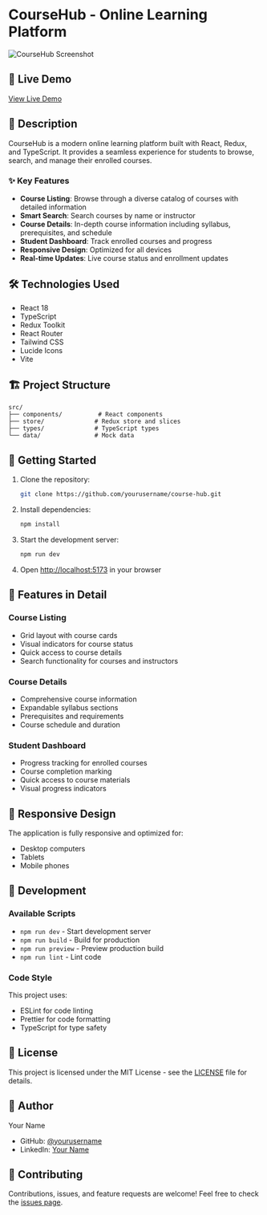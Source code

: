 # CourseHub - Online Learning Platform

![CourseHub Screenshot](https://images.unsplash.com/photo-1627398242454-45a1465c2479?w=800&auto=format&fit=crop&q=60)

## 🚀 Live Demo

[View Live Demo](https://course-hub-learning.netlify.app)

## 📝 Description

CourseHub is a modern online learning platform built with React, Redux, and TypeScript. It provides a seamless experience for students to browse, search, and manage their enrolled courses.

### ✨ Key Features

- **Course Listing**: Browse through a diverse catalog of courses with detailed information
- **Smart Search**: Search courses by name or instructor
- **Course Details**: In-depth course information including syllabus, prerequisites, and schedule
- **Student Dashboard**: Track enrolled courses and progress
- **Responsive Design**: Optimized for all devices
- **Real-time Updates**: Live course status and enrollment updates

## 🛠️ Technologies Used

- React 18
- TypeScript
- Redux Toolkit
- React Router
- Tailwind CSS
- Lucide Icons
- Vite

## 🏗️ Project Structure

```
src/
├── components/          # React components
├── store/              # Redux store and slices
├── types/              # TypeScript types
└── data/               # Mock data
```

## 🚀 Getting Started

1. Clone the repository:
   ```bash
   git clone https://github.com/yourusername/course-hub.git
   ```

2. Install dependencies:
   ```bash
   npm install
   ```

3. Start the development server:
   ```bash
   npm run dev
   ```

4. Open [http://localhost:5173](http://localhost:5173) in your browser

## 🎯 Features in Detail

### Course Listing
- Grid layout with course cards
- Visual indicators for course status
- Quick access to course details
- Search functionality for courses and instructors

### Course Details
- Comprehensive course information
- Expandable syllabus sections
- Prerequisites and requirements
- Course schedule and duration

### Student Dashboard
- Progress tracking for enrolled courses
- Course completion marking
- Quick access to course materials
- Visual progress indicators

## 📱 Responsive Design

The application is fully responsive and optimized for:
- Desktop computers
- Tablets
- Mobile phones

## 🔧 Development

### Available Scripts

- `npm run dev` - Start development server
- `npm run build` - Build for production
- `npm run preview` - Preview production build
- `npm run lint` - Lint code

### Code Style

This project uses:
- ESLint for code linting
- Prettier for code formatting
- TypeScript for type safety

## 📄 License

This project is licensed under the MIT License - see the [LICENSE](LICENSE) file for details.

## 👤 Author

Your Name
- GitHub: [@yourusername](https://github.com/yourusername)
- LinkedIn: [Your Name](https://linkedin.com/in/yourprofile)

## 🤝 Contributing

Contributions, issues, and feature requests are welcome! Feel free to check the [issues page](https://github.com/yourusername/course-hub/issues).